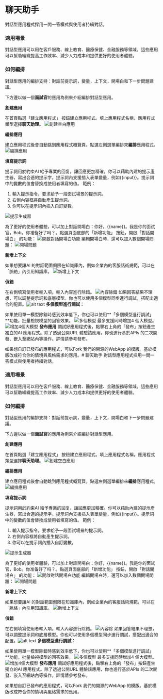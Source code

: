 # 聊天助手
對話型應用程式採用一問一答模式與使用者持續對話。

### 適用場景
對話型應用可以用在客戶服務、線上教育、醫療保健、金融服務等領域。這些應用可以幫助組織提高工作效率、減少人力成本和提供更好的使用者體驗。

### 如何編排
對話型應用的編排支持：對話前提示詞，變量，上下文，開場白和下一步問題建議。

下方邊以做一個**面試官**的應用為例來介紹編排對話型應用。

**創建應用**

在首頁點選「建立應用程式」 按鈕建立應用程式。填上應用程式名稱，應用程式類型選擇**聊天助理**。
![創建空白應用](/建構/images/創建空白應用.png)

**編排應用**

建立應用程式後會自動跳到應用程式概覽頁。點選左側選單編排來**編排**應用程式。
![編排應用](/建構/images/編排應用.png)

**填寫提示詞**

提示詞用於約束AI 給予專業的回复，讓回應更加精確。你可以藉助內建的提示產生器，寫出合適的提示字。提示詞內支援插入表單變量，例如{{input}}。提示詞中的變數的值會替換成使用者填寫的值。
範例：
1. 輸入提示指令，要求給予一段面試場景的提示詞。
2. 右側內容框將自動產生提示詞。
3. 你可以在提示詞內插入自訂變數。

![提示生成器](/建構/images/提示生成器.png)

為了更好的使用者體驗，可以加上對話開場白：你好，{{name}}。我是你的面试官，Bob。你准备好了吗？。點選頁面底部的「新增功能」 按鈕，開啟「對話開場白」 的功能：
![開啟對話開場白功能](/建構/images/開啟對話開場白功能.png)
編輯開場白時，還可以加入數個開場問題：
![開場問題](/建構/images/開場問題.png)

**新增上下文**

如果想要讓AI 的對話範圍侷限在知識庫內，例如企業內的客服話術規範，可以在「脈絡」內引用知識庫。
![新增上下文](/建構/images/新增上下文.png)

**偵錯**

在右側填寫使用者輸入項，輸入內容進行除錯。
![內容除錯](/建構/images/內容除錯.png)
如果回答結果不理想，可以調整提示詞和底層模型。你也可以使用多個模型同步進行調試，搭配出適合的配置。![alt text](/建構/images/內容除錯.png)
**多個模型進行調試：**

如果使用單一模型除錯時感到效率低下，你也可以使用**「多個模型進行調試」**功能，批量檢視模型的回答效果。
![多個模型](/建構/images/多個模型.png)
最多支援同時增加4 個大模型。
![增加4個大模型](/建構/images/增加4個大模型.png)
**發布應用**
調試好應用程式後，點擊右上角的「發布」按鈕產生獨立的AI 應用程式。除了透過公開URL 體驗該應用，你也進行基於APIs 的二次開發、嵌入至網站內等操作。詳情請參考發布。

如果想自訂已發布的應用程式，可以Fork 我們的開源的WebApp 的模版。基於模版改成符合你的情境與風格需求的應用。# 聊天助手
對話型應用程式採用一問一答模式與使用者持續對話。

### 適用場景
對話型應用可以用在客戶服務、線上教育、醫療保健、金融服務等領域。這些應用可以幫助組織提高工作效率、減少人力成本和提供更好的使用者體驗。

### 如何編排
對話型應用的編排支持：對話前提示詞，變量，上下文，開場白和下一步問題建議。

下方邊以做一個**面試官**的應用為例來介紹編排對話型應用。

**創建應用**

在首頁點選「建立應用程式」 按鈕建立應用程式。填上應用程式名稱，應用程式類型選擇**聊天助理**。
![創建空白應用](/建構/images/創建空白應用.png)

**編排應用**

建立應用程式後會自動跳到應用程式概覽頁。點選左側選單編排來**編排**應用程式。
![編排應用](/建構/images/編排應用.png)

**填寫提示詞**

提示詞用於約束AI 給予專業的回复，讓回應更加精確。你可以藉助內建的提示產生器，寫出合適的提示字。提示詞內支援插入表單變量，例如{{input}}。提示詞中的變數的值會替換成使用者填寫的值。
範例：
1. 輸入提示指令，要求給予一段面試場景的提示詞。
2. 右側內容框將自動產生提示詞。
3. 你可以在提示詞內插入自訂變數。

![提示生成器](/建構/images/提示生成器.png)

為了更好的使用者體驗，可以加上對話開場白：你好，{{name}}。我是你的面试官，Bob。你准备好了吗？。點選頁面底部的「新增功能」 按鈕，開啟「對話開場白」 的功能：
![開啟對話開場白功能](/建構/images/開啟對話開場白功能.png)
編輯開場白時，還可以加入數個開場問題：
![開場問題](/建構/images/開場問題.png)

**新增上下文**

如果想要讓AI 的對話範圍侷限在知識庫內，例如企業內的客服話術規範，可以在「脈絡」內引用知識庫。
![新增上下文](/建構/images/新增上下文.png)

**偵錯**

在右側填寫使用者輸入項，輸入內容進行除錯。
![內容除](/建構/images/內容除錯.png)
如果回答結果不理想，可以調整提示詞和底層模型。你也可以使用多個模型同步進行調試，搭配出適合的配置。![alt text](內容除錯.png)
**多個模型進行調試：**

如果使用單一模型除錯時感到效率低下，你也可以使用**「多個模型進行調試」**功能，批量檢視模型的回答效果。
![多個模型](/建構/images/多個模型.png)
最多支援同時增加4 個大模型。
![增加4個大模型](/建構/images/增加4個大模型.png)
**發布應用**
調試好應用程式後，點擊右上角的「發布」按鈕產生獨立的AI 應用程式。除了透過公開URL 體驗該應用，你也進行基於APIs 的二次開發、嵌入至網站內等操作。詳情請參考發布。

如果想自訂已發布的應用程式，可以Fork 我們的開源的WebApp 的模版。基於模版改成符合你的情境與風格需求的應用。